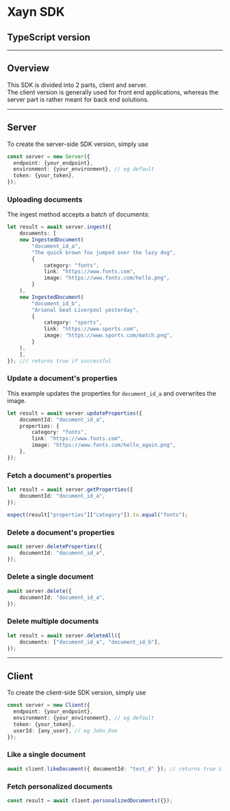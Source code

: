 # Xayn SDK
## TypeScript version
___
## Overview

This SDK is divided into 2 parts, client and server.\
The client version is generally used for front end applications, whereas the server part is rather meant for back end solutions.

___
## Server
To create the server-side SDK version, simply use

```typescript
const server = new Server({
  endpoint: {your_endpoint},
  environment: {your_environment}, // eg default
  token: {your_token},
});
```
### Uploading documents
The ingest method accepts a batch of documents:
```typescript
let result = await server.ingest({
    documents: [
    new IngestedDocument(
        "document_id_a",
        "The quick brown fox jumped over the lazy dog",
        {
            category: "fonts",
            link: "https://www.fonts.com",
            image: "https://www.fonts.com/hello.png",
        }
    ),
    new IngestedDocument(
        "document_id_b",
        "Arsenal beat Liverpool yesterday",
        {
            category: "sports",
            link: "https://www.sports.com",
            image: "https://www.sports.com/match.png",
        }
    ),
    ],
}); /// returns true if successful
```
### Update a document's properties
This example updates the properties for ```document_id_a``` and overwrites the image.
```typescript
let result = await server.updateProperties({
    documentId: "document_id_a",
    properties: {
        category: "fonts",
        link: "https://www.fonts.com",
        image: "https://www.fonts.com/hello_again.png",
    },
});
```
### Fetch a document's properties
```typescript
let result = await server.getProperties({
    documentId: "document_id_a",
});

expect(result["properties"]["category"]).to.equal("fonts");
```
### Delete a document's properties
```typescript
await server.deleteProperties({
    documentId: "document_id_a",
});
```
### Delete a single document
```typescript
await server.delete({
    documentId: "document_id_a",
});
```
### Delete multiple documents
```typescript
let result = await server.deleteAll({
    documents: ["document_id_a", "document_id_b"],
});
```
___
## Client
To create the client-side SDK version, simply use

```typescript
const server = new Client({
  endpoint: {your_endpoint},
  environment: {your_environment}, // eg default
  token: {your_token},
  userId: {any_user}, // eg John_Doe
});
```
### Like a single document
```typescript
await client.likeDocument({ documentId: "test_d" }); // returns true if successful
```
### Fetch personalized documents
```typescript
const result = await client.personalizedDocuments({});
```